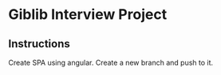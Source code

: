 # Giblib Interview Project

## Instructions
Create SPA using angular.
Create a new branch and push to it.
